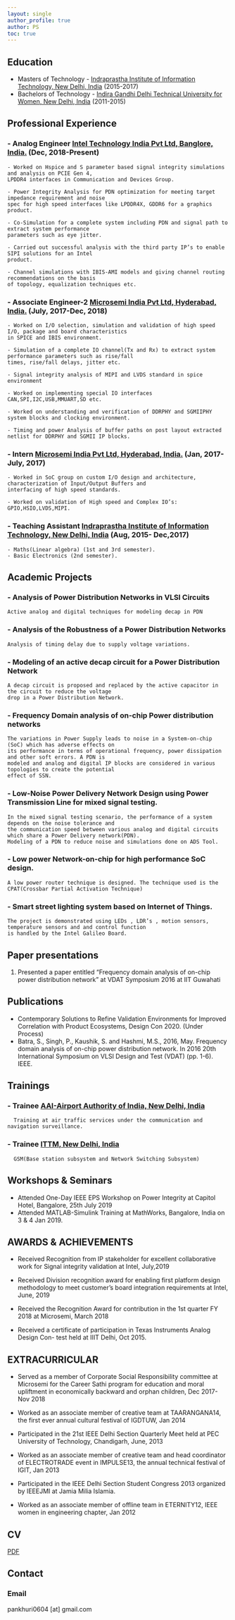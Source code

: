 ```yaml
---
layout: single
author_profile: true
author: PS
toc: true
---
```



## Education
- Masters of Technology - [Indraprastha Institute of Information Technology, New Delhi, India](https://www.iiitd.ac.in/) (2015-2017)
- Bachelors of Technology - [Indira Gandhi Delhi Technical University for Women, New Delhi, India](https://www.igdtuw.ac.in//) (2011-2015)

## Professional Experience
### - Analog Engineer [Intel Technology India Pvt Ltd, Banglore, India.](https://www.intel.com/) (Dec, 2018-Present)
    - Worked on Hspice and S parameter based signal integrity simulations and analysis on PCIE Gen 4, 
    LPDDR4 interfaces in Communication and Devices Group.
    
    - Power Integrity Analysis for PDN optimization for meeting target impedance requirement and noise
    spec for high speed interfaces like LPDDR4X, GDDR6 for a graphics product.
    
    - Co-Simulation for a complete system including PDN and signal path to extract system performance 
    parameters such as eye jitter.
    
    - Carried out successful analysis with the third party IP’s to enable SIPI solutions for an Intel 
    product.
    
    - Channel simulations with IBIS-AMI models and giving channel routing recommendations on the basis
    of topology, equalization techniques etc.
### - Associate Engineer-2 [Microsemi India Pvt Ltd, Hyderabad, India.](https://www.microsemi.com/) (July, 2017-Dec, 2018)
    - Worked on I/O selection, simulation and validation of high speed I/O, package and board characteristics
    in SPICE and IBIS environment.
    
    - Simulation of a complete IO channel(Tx and Rx) to extract system performance parameters such as rise/fall
    times, rise/fall delays, jitter etc.
    
    - Signal integrity analysis of MIPI and LVDS standard in spice environment
    
    - Worked on implementing special IO interfaces CAN,SPI,I2C,USB,MMUART,SD etc.
    
    - Worked on understanding and verification of DDRPHY and SGMIIPHY system blocks and clocking environment.
    
    - Timing and power Analysis of buffer paths on post layout extracted netlist for DDRPHY and SGMII IP blocks.
### - Intern [Microsemi India Pvt Ltd, Hyderabad, India.](https://www.microsemi.com/) (Jan, 2017- July, 2017)
    - Worked in SoC group on custom I/O design and architecture, characterization of Input/Output Buffers and 
    interfacing of high speed standards.
    
    - Worked on validation of High speed and Complex IO’s: GPIO,HSIO,LVDS,MIPI.
    
### - Teaching Assistant [Indraprastha Institute of Information Technology, New Delhi, India](https://www.iiitd.ac.in/) (Aug, 2015- Dec,2017)
    - Maths(Linear algebra) (1st and 3rd semester).  
    - Basic Electronics (2nd semester).
    
## Academic Projects
### - Analysis of Power Distribution Networks in VLSI Circuits
    Active analog and digital techniques for modeling decap in PDN
    
### - Analysis of the Robustness of a Power Distribution Networks
    Analysis of timing delay due to supply voltage variations.
    
### - Modeling of an active decap circuit for a Power Distribution Network
    A decap circuit is proposed and replaced by the active capacitor in the circuit to reduce the voltage
    drop in a Power Distribution Network.
    
### - Frequency Domain analysis of on-chip Power distribution networks
    The variations in Power Supply leads to noise in a System-on-chip (SoC) which has adverse effects on 
    its performance in terms of operational frequency, power dissipation and other soft errors. A PDN is 
    modeled and analog and digital IP blocks are considered in various topologies to create the potential
    effect of SSN.
    
### - Low-Noise Power Delivery Network Design using Power Transmission Line for mixed signal testing.
    In the mixed signal testing scenario, the performance of a system depends on the noise tolerance and
    the communication speed between various analog and digital circuits which share a Power Delivery network(PDN). 
    Modeling of a PDN to reduce noise and simulations done on ADS Tool.
    
### - Low power Network-on-chip for high performance SoC design.
    A low power router technique is designed. The technique used is the CPAT(Crossbar Partial Activation Technique)
    
### - Smart street lighting system based on Internet of Things.
    The project is demonstrated using LEDs , LDR’s , motion sensors, temperature sensors and and control function
    is handled by the Intel Galileo Board.

## Paper presentations
1. Presented a paper entitled “Frequency domain analysis of on-chip power distribution network” at VDAT Symposium
2016 at IIT Guwahati
    
## Publications
- Contemporary Solutions to Refine Validation Environments for Improved Correlation with Product Ecosystems, 
Design Con 2020. (Under Process)
- Batra, S., Singh, P., Kaushik, S. and Hashmi, M.S., 2016, May. Frequency domain analysis of on-chip power 
distribution network. In 2016 20th International Symposium on VLSI Design and Test (VDAT) (pp. 1-6). IEEE.

## Trainings 
### - Trainee [AAI-Airport Authority of India, New Delhi, India](https://www.aai.aero/)
      Training at air traffic services under the communication and navigation surveillance.
      
### - Trainee [ITTM, New Delhi, India](http://mtnldelhi.in/ittm/)
      GSM(Base station subsystem and Network Switching Subsystem)
      
## Workshops & Seminars
 - Attended One-Day IEEE EPS Workshop on Power Integrity at Capitol Hotel, Bangalore, 25th July 2019
 - Attended MATLAB-Simulink Training at MathWorks, Bangalore, India on 3 & 4 Jan 2019.

## AWARDS & ACHIEVEMENTS 
- Received Recognition from IP stakeholder for excellent collaborative work for Signal integrity validation at 
Intel, July,2019

- Received Division recognition award for enabling first platform design methodology to meet customer’s board 
integration requirements at Intel, June, 2019

- Received the Recognition Award for contribution in the 1st quarter FY 2018 at Microsemi, March 2018

- Received a certificate of participation in Texas Instruments Analog Design Con- test held at IIIT Delhi, Oct 2015.

## EXTRACURRICULAR
- Served as a member of Corporate Social Responsibility committee at Microsemi for the Career Sathi program for 
education and moral upliftment in economically backward and orphan children, Dec 2017-Nov 2018

- Worked as an associate member of creative team at TAARANGANA14, the first ever annual cultural festival of IGDTUW, Jan 2014 

- Participated in the 21st IEEE Delhi Section Quarterly Meet held at PEC University of Technology, Chandigarh, June, 2013

- Worked as an associate member of creative team and head coordinator of ELECTROTRADE event in IMPULSE13, the 
annual technical festival of IGIT, Jan 2013

- Participated in the IEEE Delhi Section Student Congress 2013 organized by IEEEJMI at Jamia Milia Islamia. 

- Worked as an associate member of offline team in ETERNITY12, IEEE women in engineering chapter, Jan 2012
## CV

[PDF]({{site.url}}/download/CV.pdf)

## Contact

### Email

pankhuri0604 [at] gmail.com


